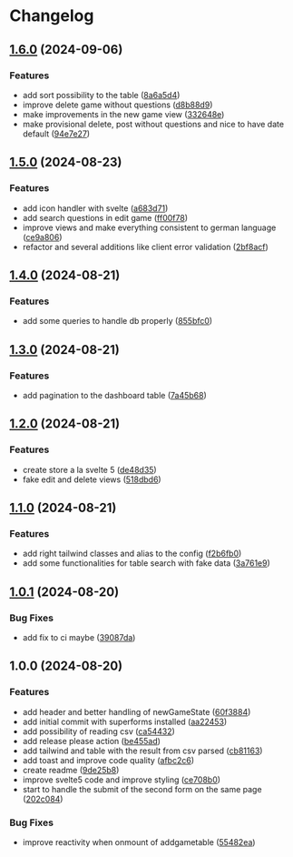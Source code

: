 # Changelog

## [1.6.0](https://github.com/ZeitOnline/svelte-superforms-backoffice/compare/v1.5.0...v1.6.0) (2024-09-06)


### Features

* add sort possibility to the table ([8a6a5d4](https://github.com/ZeitOnline/svelte-superforms-backoffice/commit/8a6a5d49a1cc769f5c40b1e80526f132ce9d31a4))
* improve delete game without questions ([d8b88d9](https://github.com/ZeitOnline/svelte-superforms-backoffice/commit/d8b88d95dbf826767685e65664674bb7ca947a1e))
* make improvements in the new game view ([332648e](https://github.com/ZeitOnline/svelte-superforms-backoffice/commit/332648e79b0041e8856988c1391f8851c1def83e))
* make provisional delete, post without questions and nice to have date default ([94e7e27](https://github.com/ZeitOnline/svelte-superforms-backoffice/commit/94e7e27b0002c04cfbfa387e7ab278790af4bc4f))

## [1.5.0](https://github.com/ZeitOnline/svelte-superforms-backoffice/compare/v1.4.0...v1.5.0) (2024-08-23)


### Features

* add icon handler with svelte ([a683d71](https://github.com/ZeitOnline/svelte-superforms-backoffice/commit/a683d714a18bf955965d1163c1c7e39a2a5fe6a2))
* add search questions in edit game ([ff00f78](https://github.com/ZeitOnline/svelte-superforms-backoffice/commit/ff00f78fa6f903a1629507052a9b2eef30f9d1ab))
* improve views and make everything consistent to german language ([ce9a806](https://github.com/ZeitOnline/svelte-superforms-backoffice/commit/ce9a806e5673d1bf27c423053b622d212c2893b5))
* refactor and several additions like client error validation ([2bf8acf](https://github.com/ZeitOnline/svelte-superforms-backoffice/commit/2bf8acf4c41ac3cc0ff4ae70857210539e20f703))

## [1.4.0](https://github.com/ZeitOnline/svelte-superforms-backoffice/compare/v1.3.0...v1.4.0) (2024-08-21)


### Features

* add some queries to handle db properly ([855bfc0](https://github.com/ZeitOnline/svelte-superforms-backoffice/commit/855bfc03605eaaf2a893725582bdc7eeadeaa147))

## [1.3.0](https://github.com/ZeitOnline/svelte-superforms-backoffice/compare/v1.2.0...v1.3.0) (2024-08-21)


### Features

* add pagination to the dashboard table ([7a45b68](https://github.com/ZeitOnline/svelte-superforms-backoffice/commit/7a45b680a30ccbe1388222bc3d3a27da674789fe))

## [1.2.0](https://github.com/ZeitOnline/svelte-superforms-backoffice/compare/v1.1.0...v1.2.0) (2024-08-21)


### Features

* create store a la svelte 5 ([de48d35](https://github.com/ZeitOnline/svelte-superforms-backoffice/commit/de48d3541d3adce0fe37857cc4aacd1e6049288f))
* fake edit and delete views ([518dbd6](https://github.com/ZeitOnline/svelte-superforms-backoffice/commit/518dbd63f57e8e995d3d29eae3db2abbb5115076))

## [1.1.0](https://github.com/ZeitOnline/svelte-superforms-backoffice/compare/v1.0.1...v1.1.0) (2024-08-21)


### Features

* add right tailwind classes and alias to the config ([f2b6fb0](https://github.com/ZeitOnline/svelte-superforms-backoffice/commit/f2b6fb096d923e07eea6cdd9b8fcb5a33a84ce73))
* add some functionalities for table search with fake data ([3a761e9](https://github.com/ZeitOnline/svelte-superforms-backoffice/commit/3a761e90881ff43b61db7d5059cca8be67847ed0))

## [1.0.1](https://github.com/ZeitOnline/4bild1wort-superforms/compare/v1.0.0...v1.0.1) (2024-08-20)


### Bug Fixes

* add fix to ci maybe ([39087da](https://github.com/ZeitOnline/4bild1wort-superforms/commit/39087da7565323a6b48f5c77398620ca498e80c3))

## 1.0.0 (2024-08-20)


### Features

* add header and better handling of newGameState ([60f3884](https://github.com/ZeitOnline/4bild1wort-superforms/commit/60f3884a279d4c250b9da54aab2e1cb8ce762f18))
* add initial commit with superforms installed ([aa22453](https://github.com/ZeitOnline/4bild1wort-superforms/commit/aa22453e66baf28c494e99d67ad43b27fef67282))
* add possibility of reading csv ([ca54432](https://github.com/ZeitOnline/4bild1wort-superforms/commit/ca54432031101391b44ed9acb4026a1cc7100bc8))
* add release please action ([be455ad](https://github.com/ZeitOnline/4bild1wort-superforms/commit/be455ad76c2afb329a7cf4f74c9d23eb6abbdef9))
* add tailwind and table with the result from csv parsed ([cb81163](https://github.com/ZeitOnline/4bild1wort-superforms/commit/cb81163d72f11ded7881caa198ff331a86a11f8e))
* add toast and improve code quality ([afbc2c6](https://github.com/ZeitOnline/4bild1wort-superforms/commit/afbc2c6b8b0ab00c2b4e28df2f3d0a16340d5b4e))
* create readme ([9de25b8](https://github.com/ZeitOnline/4bild1wort-superforms/commit/9de25b8bf84ac90ab9a219a60a1677c2cb1cdeec))
* improve svelte5 code and improve styling ([ce708b0](https://github.com/ZeitOnline/4bild1wort-superforms/commit/ce708b0379a864dd82ee299fa44d2512e64ccc83))
* start to handle the submit of the second form on the same page ([202c084](https://github.com/ZeitOnline/4bild1wort-superforms/commit/202c084094d5137440d7ecf7c2ee233ef336a9d6))


### Bug Fixes

* improve reactivity when onmount of addgametable ([55482ea](https://github.com/ZeitOnline/4bild1wort-superforms/commit/55482eaa060747b0d44a058723e87e14caebafaf))
